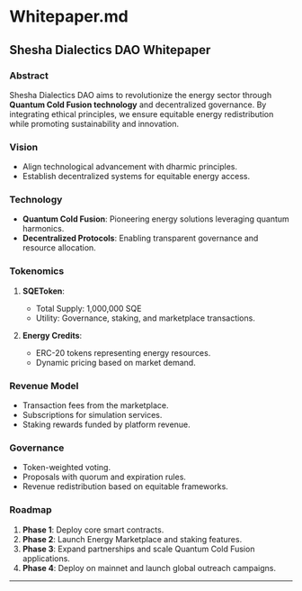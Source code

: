 
# Whitepaper.md

## Shesha Dialectics DAO Whitepaper

### Abstract
Shesha Dialectics DAO aims to revolutionize the energy sector through **Quantum Cold Fusion technology** and decentralized governance. By integrating ethical principles, we ensure equitable energy redistribution while promoting sustainability and innovation.

### Vision
- Align technological advancement with dharmic principles.
- Establish decentralized systems for equitable energy access.

### Technology
- **Quantum Cold Fusion**: Pioneering energy solutions leveraging quantum harmonics.
- **Decentralized Protocols**: Enabling transparent governance and resource allocation.

### Tokenomics
1. **SQEToken**:
   - Total Supply: 1,000,000 SQE
   - Utility: Governance, staking, and marketplace transactions.

2. **Energy Credits**:
   - ERC-20 tokens representing energy resources.
   - Dynamic pricing based on market demand.

### Revenue Model
- Transaction fees from the marketplace.
- Subscriptions for simulation services.
- Staking rewards funded by platform revenue.

### Governance
- Token-weighted voting.
- Proposals with quorum and expiration rules.
- Revenue redistribution based on equitable frameworks.

### Roadmap
1. **Phase 1**: Deploy core smart contracts.
2. **Phase 2**: Launch Energy Marketplace and staking features.
3. **Phase 3**: Expand partnerships and scale Quantum Cold Fusion applications.
4. **Phase 4**: Deploy on mainnet and launch global outreach campaigns.

---


